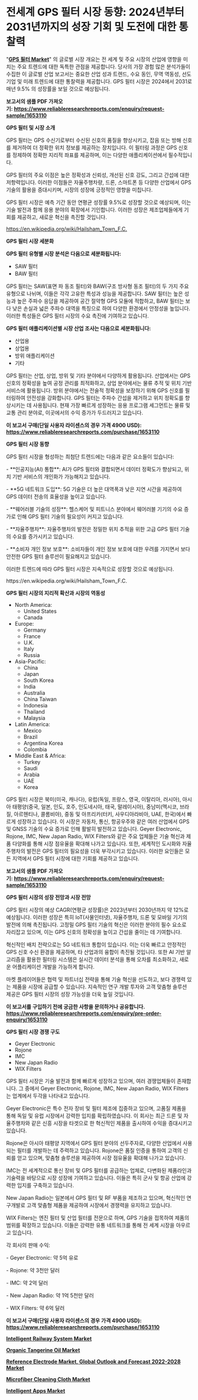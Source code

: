 <p><h1>전세계 GPS 필터 시장 동향: 2024년부터 2031년까지의 성장 기회 및 도전에 대한 통찰력</h1></p><p>"<strong><a href="https://www.reliableresearchreports.com/gps-filters-r1653110">GPS 필터 Market</a></strong>" 의 글로벌 시장 개요는 전 세계 및 주요 시장의 산업에 영향을 미치는 주요 트렌드에 대한 독특한 관점을 제공합니다. 당사의 가장 경험 많은 분석가들이 수집한 이 글로벌 산업 보고서는 중요한 산업 성과 트렌드, 수요 동인, 무역 역동성, 선도 기업 및 미래 트렌드에 대한 통찰력을 제공합니다. GPS 필터 시장은 2024에서 2031로 매년 9.5% 의 성장률을 보일 것으로 예상됩니다.</p>
<p><strong>보고서의 샘플 PDF 가져오기:&nbsp;<a href="https://www.reliableresearchreports.com/enquiry/request-sample/1653110">https://www.reliableresearchreports.com/enquiry/request-sample/1653110</a></strong></p>
<p><strong>GPS 필터 및 시장 소개</strong></p>
<p><p>GPS 필터는 GPS 수신기로부터 수신된 신호의 품질을 향상시키고, 잡음 또는 방해 신호를 제거하여 더 정확한 위치 정보를 제공하는 장치입니다. 이 필터링 과정은 GPS 신호를 정제하여 정확한 지리적 좌표를 제공하며, 이는 다양한 애플리케이션에서 필수적입니다.</p><p>GPS 필터의 주요 이점은 높은 정확성과 신뢰성, 개선된 신호 강도, 그리고 간섭에 대한 저항력입니다. 이러한 이점들은 자율주행차량, 드론, 스마트폰 등 다양한 산업에서 GPS 기술의 활용을 증대시키며, 시장의 성장에 긍정적인 영향을 미칩니다. </p><p>GPS 필터 시장은 예측 기간 동안 연평균 성장률 9.5%로 성장할 것으로 예상되며, 이는 기술 발전과 함께 응용 분야의 확장에서 기인합니다. 이러한 성장은 제조업체들에게 기회를 제공하고, 새로운 혁신을 촉진할 것입니다.</p></p>
<p><a href="https://en.wikipedia.org/wiki/Hailsham_Town_F.C.">https://en.wikipedia.org/wiki/Hailsham_Town_F.C.</a></p>
<p><strong>GPS 필터 시장 세분화</strong></p>
<p><strong>GPS 필터 유형별 시장 분석은 다음으로 세분화됩니다:</strong></p>
<p><ul><li>SAW 필터</li><li>BAW 필터</li></ul></p>
<p><p>GPS 필터는 SAW(표면 파 동조 필터)와 BAW(구조 방사형 동조 필터)의 두 가지 주요 유형으로 나뉘며, 이들은 각각 고유한 특성과 성능을 제공합니다. SAW 필터는 높은 성능과 높은 주파수 응답을 제공하여 공간 절약형 GPS 모듈에 적합하고, BAW 필터는 보다 낮은 손실과 넓은 주파수 대역을 특징으로 하여 다양한 환경에서 안정성을 높입니다. 이러한 특성들은 GPS 필터 시장의 수요 촉진에 기여하고 있습니다.</p></p>
<p><strong>GPS 필터 애플리케이션별 시장 산업 조사는 다음으로 세분화됩니다:</strong></p>
<p><ul><li>산업용</li><li>상업용</li><li>방위 애플리케이션</li><li>기타</li></ul></p>
<p><p>GPS 필터는 산업, 상업, 방위 및 기타 분야에서 다양하게 활용됩니다. 산업에서는 GPS 신호의 정확성을 높여 공정 관리를 최적화하고, 상업 분야에서는 물류 추적 및 위치 기반 서비스에 활용됩니다. 방위 분야에서는 전술적 정확성을 보장하기 위해 GPS 신호를 필터링하여 안전성을 강화합니다. GPS 필터는 주파수 간섭을 제거하고 위치 정확도를 향상시키는 데 사용됩니다. 현재 가장 빠르게 성장하는 응용 프로그램 세그먼트는 물류 및 교통 관리 분야로, 이곳에서의 수익 증가가 두드러지고 있습니다.</p></p>
<p><strong>이 보고서 구매(단일 사용자 라이센스의 경우 가격 4900 USD): <a href="https://www.reliableresearchreports.com/purchase/1653110">https://www.reliableresearchreports.com/purchase/1653110</a></strong></p>
<p><strong>GPS 필터 시장 동향</strong></p>
<p><p>GPS 필터 시장을 형성하는 최첨단 트렌드에는 다음과 같은 요소들이 있습니다:</p><p>- **인공지능(AI) 통합**: AI가 GPS 필터와 결합되면서 데이터 정확도가 향상되고, 위치 기반 서비스의 개인화가 가능해지고 있습니다.</p><p>  </p><p>- **5G 네트워크 도입**: 5G 기술은 더 높은 대역폭과 낮은 지연 시간을 제공하여 GPS 데이터 전송의 효율성을 높이고 있습니다.</p><p>  </p><p>- **웨어러블 기술의 성장**: 헬스케어 및 피트니스 분야에서 웨어러블 기기의 수요 증가로 인해 GPS 필터 기술의 필요성이 커지고 있습니다.</p><p>  </p><p>- **자율주행차**: 자율주행차의 발전은 정밀한 위치 추적을 위한 고급 GPS 필터 기술의 수요를 증가시키고 있습니다.</p><p>  </p><p>- **소비자 개인 정보 보호**: 소비자들이 개인 정보 보호에 대한 우려를 가지면서 보다 안전한 GPS 필터 솔루션이 필요해지고 있습니다.</p><p>이러한 트렌드에 따라 GPS 필터 시장은 지속적으로 성장할 것으로 예상됩니다.</p></p>
<p>https://en.wikipedia.org/wiki/Hailsham_Town_F.C.</p>
<p><strong>GPS 필터 시장의 지리적 확산과 시장의 역동성</strong></p>
<p><ul>
    <li>
        North America:
        <ul>
            <li>United States</li>
            <li>Canada</li>
        </ul>
    </li>
    <li>
        Europe:
        <ul>
            <li>Germany</li>
            <li>France</li>
            <li>U.K.</li>
            <li>Italy</li>
            <li>Russia</li>
        </ul>
    </li>
    <li>
        Asia-Pacific:
        <ul>
            <li>China</li>
            <li>Japan</li>
            <li>South Korea</li>
            <li>India</li>
            <li>Australia</li>
            <li>China Taiwan</li>
            <li>Indonesia</li>
            <li>Thailand</li>
            <li>Malaysia</li>
        </ul>
    </li>
    <li>
        Latin America:
        <ul>
            <li>Mexico</li>
            <li>Brazil</li>
            <li>Argentina Korea</li>
            <li>Colombia</li>
        </ul>
    </li>
    <li>
        Middle East & Africa:
        <ul>
            <li>Turkey</li>
            <li>Saudi</li>
            <li>Arabia</li>
            <li>UAE</li>
            <li>Korea</li>
        </ul>
    </li>
    </ul></p>
<p><p>GPS 필터 시장은 북미(미국, 캐나다), 유럽(독일, 프랑스, 영국, 이탈리아, 러시아), 아시아 태평양(중국, 일본, 인도, 호주, 인도네시아, 태국, 말레이시아), 중남미(멕시코, 브라질, 아르헨티나, 콜롬비아), 중동 및 아프리카(터키, 사우디아라비아, UAE, 한국)에서 빠르게 성장하고 있습니다. 이 시장은 자동차, 통신, 항공우주와 같은 여러 산업에서 GPS 및 GNSS 기술의 수요 증가로 인해 활발히 발전하고 있습니다. Geyer Electronic, Rojone, IMC, New Japan Radio, WIX Filters와 같은 주요 업체들은 기술 혁신과 제품 다양화를 통해 시장 점유율을 확대해 나가고 있습니다. 또한, 세계적인 도시화와 자율주행차의 발전은 GPS 필터의 필요성을 더욱 부각시키고 있습니다. 이러한 요인들은 모든 지역에서 GPS 필터 시장에 대한 기회를 제공하고 있습니다.</p></p>
<p><strong>보고서의 샘플 PDF 가져오기:&nbsp;<a href="https://www.reliableresearchreports.com/enquiry/request-sample/1653110">https://www.reliableresearchreports.com/enquiry/request-sample/1653110</a></strong></p>
<p><strong>GPS 필터 시장의 성장 전망과 시장 전망</strong></p>
<p><p>GPS 필터 시장의 예상 CAGR(연평균 성장률)은 2023년부터 2030년까지 약 12%로 예상됩니다. 이러한 성장은 특히 IoT(사물인터넷), 자율주행차, 드론 및 모바일 기기의 발전에 의해 촉진됩니다. 고정밀 GPS 필터 기술의 혁신은 이러한 분야의 필수 요소로 자리잡고 있으며, 이는 GPS 신호의 정확성을 높이고 간섭을 줄이는 데 기여합니다.</p><p>혁신적인 배치 전략으로는 5G 네트워크 통합이 있습니다. 이는 더욱 빠르고 안정적인 GPS 신호 수신 환경을 제공하며, 타 산업과의 융합이 촉진될 것입니다. 또한 AI 기반 알고리즘을 활용한 필터링 시스템은 실시간 데이터 분석을 통해 오차를 최소화하고, 새로운 어플리케이션 개발을 가능하게 합니다.</p><p>마켓 플레이어들은 협력 및 파트너십 전략을 통해 기술 혁신을 선도하고, 보다 경쟁력 있는 제품을 시장에 공급할 수 있습니다. 지속적인 연구 개발 투자와 고객 맞춤형 솔루션 제공은 GPS 필터 시장의 성장 가능성을 더욱 높일 것입니다.</p></p>
<p><strong>이 보고서를 구입하기 전에 궁금한 사항을 문의하거나 공유합니다. <a href="https://www.reliableresearchreports.com/enquiry/pre-order-enquiry/1653110">https://www.reliableresearchreports.com/enquiry/pre-order-enquiry/1653110</a></strong></p>
<p><strong>GPS 필터 시장 경쟁 구도</strong></p>
<p><ul><li>Geyer Electronic</li><li>Rojone</li><li>IMC</li><li>New Japan Radio</li><li>WIX Filters</li></ul></p>
<p><p>GPS 필터 시장은 기술 발전과 함께 빠르게 성장하고 있으며, 여러 경쟁업체들이 존재합니다. 그 중에서 Geyer Electronic, Rojone, IMC, New Japan Radio, WIX Filters는 업계에서 두각을 나타내고 있습니다.</p><p>Geyer Electronic은 특수 전자 장비 및 필터 제조에 집중하고 있으며, 고품질 제품을 통해 독일 및 유럽 시장에서 강력한 입지를 확립하였습니다. 이 회사는 최근 드론 및 자율주행차와 같은 신흥 시장을 타겟으로 한 혁신적인 제품을 출시하여 수익을 증대시키고 있습니다.  </p><p>Rojone은 아시아 태평양 지역에서 GPS 필터 분야의 선두주자로, 다양한 산업에서 사용되는 필터를 개발하는 데 주력하고 있습니다. Rojone은 품질 인증을 통하여 고객의 신뢰를 얻고 있으며, 맞춤형 솔루션을 제공하여 시장 점유율을 확대해 나가고 있습니다.</p><p>IMC는 전 세계적으로 통신 장비 및 GPS 필터를 공급하는 업체로, 다변화된 제품라인과 기술력을 바탕으로 시장 성장에 기여하고 있습니다. 이들은 특히 군사 및 항공 산업에 강력한 입지를 구축하고 있습니다.</p><p>New Japan Radio는 일본에서 GPS 필터 및 RF 부품을 제조하고 있으며, 혁신적인 연구개발로 고객 맞춤형 제품을 제공하여 시장에서 경쟁력을 유지하고 있습니다.</p><p>WIX Filters는 엔진 필터 및 산업 필터를 전문으로 하며, GPS 기술을 접목하여 제품의 범위를 확장하고 있습니다. 이들은 강력한 유통 네트워크를 통해 전 세계 시장을 아우르고 있습니다.</p><p>각 회사의 판매 수익:</p><p>- Geyer Electronic: 약 5억 유로</p><p>- Rojone: 약 3천만 달러</p><p>- IMC: 약 2억 달러</p><p>- New Japan Radio: 약 1억 5천만 달러</p><p>- WIX Filters: 약 6억 달러</p></p>
<p><strong>이 보고서 구매(단일 사용자 라이센스의 경우 가격 4900 USD): <a href="https://www.reliableresearchreports.com/purchase/1653110">https://www.reliableresearchreports.com/purchase/1653110</a></strong></p>
<p><strong><p><a href="https://www.linkedin.com/pulse/intelligent-railway-system-market-analysis-report-global-vhyve?trackingId=Amfg35gfR52T2tkmaIMoVA%3D%3D">Intelligent Railway System Market</a></p><p><a href="https://issuu.com/reportprime-2/docs/organic-tangerine-oil-market-size-2_573b35bd48d8b6">Organic Tangerine Oil Market</a></p><p><a href="https://github.com/DixieGrimes/Market-Research-Report-List-1/blob/main/reference-electrode-market-global-outlook-and-forecast-2022-2028-market.md">Reference Electrode Market, Global Outlook and Forecast 2022-2028 Market</a></p><p><a href="https://issuu.com/reportprime-2/docs/microfiber-cleaning-cloth-market-si_0d4323e7d4767d">Microfiber Cleaning Cloth Market</a></p><p><a href="https://www.linkedin.com/pulse/intelligent-apps-market-size-growth-industry-analysis-wflse?trackingId=5aPyNk4sR8%2B1Te0SPFYVQA%3D%3D">Intelligent Apps Market</a></p></strong></p>
<p></p>